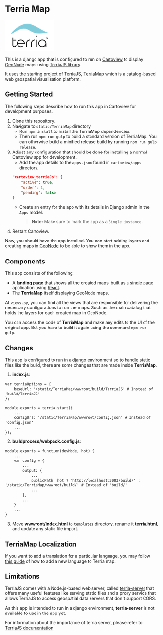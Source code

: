 # Terria Map

![Terria logo](./static/TerriaMap/terria-logo.png "Terria logo")

This is a django app that is configured to run on [Cartoview](https://cartoview.net/) to display [GeoNode](https://github.com/GeoNode/geonode) maps using [TerriaJS library](https://github.com/TerriaJS/TerriaJS).

It uses the starting project of TerriaJS, [TerriaMap](https://github.com/TerriaJS/TerriaMap) which is a catalog-based web geospatial visualisation platform.

## Getting Started

The following steps describe how to run this app in Cartoview for development purposes.

1. Clone this repository.
2. Navigate to `static/TerriaMap` directory,
    - Run `npm install` to install the TerriaMap dependencies.
    - Then run `npm run gulp` to build a standard version of TerriaMap. You can otherwise build a minified release build by running `npm run gulp release`.
3. Adjust any configuration that should be done for installing a normal Cartoview app for development.
    - Add the app details to the `apps.json` found in `cartoview/apps` directory.
    ```json
    "cartoview_terriaJs": {
        "active": true,
        "order": 1,
        "pending": false
    }
    ```
    - Create an entry for the app with its details in Django admin in the `Apps` model.
        > **Note:** Make sure to mark the app as a `Single instance`.
4. Restart Cartoview.

Now, you should have the app installed. You can start adding layers and creating maps in [GeoNode](https://github.com/GeoNode/geonode) to be able to show them in the app.

## Components

This app consists of the following:
* A **landing page** that shows all the created maps, built as a single page application using [React](https://reactjs.org/).
* The **TerriaMap** itself displaying GeoNode maps.

At `views.py`, you can find all the views that are responsible for delivering the necessary configurations to run the maps. Such as the main catalog that holds the layers for each created map in GeoNode.

You can access the code of **TerriaMap** and make any edits to the UI of the original app. But you have to build it again using the command `npm run gulp`.

## Changes

This app is configured to run in a django environment so to handle static files like the build, there are some changes that are made inside **TerriaMap**.

1. **index.js**:
```
var terriaOptions = {
    baseUrl: '/static/TerriaMap/wwwroot/build/TerriaJS' # Instead of 'build/TerriaJS'
};
```
```
module.exports = terria.start({
    ...
    configUrl: '/static/TerriaMap/wwwroot/config.json' # Instead of 'config.json'
    ...
});
```

2. **buildprocess/webpack.config.js**:
```
module.exports = function(devMode, hot) {
    ...
    var config = {
        ...
        output: {
            ...
            publicPath: hot ? 'http://localhost:3003/build/' : '/static/TerriaMap/wwwroot/build/' # Instead of 'build/'
            ...
        },
        ...
    }
    ...
}
```

3. Move **wwwroot/index.html** to `templates` directory, rename it **terria.html**, and update any static file import.

## TerriaMap Localization

If you want to add a translation for a particular language, you may follow [this guide](static/TerriaMap/README.md#localization) of how to add a new language to Terria map.

## Limitations

TerriaJS comes with a Node.js-based web server, called [terria-server](https://github.com/TerriaJS/terriajs-server) that offers many useful features like serving static files and a proxy service that allows TerriaJS to access geospatial data servers that don't support CORS.

As this app is intended to run in a django environment, **terria-server** is not available to use in the app yet.

For information about the importance of terria server, please refer to [TerriaJS documentation](https://docs.terria.io/guide/deploying/deploying-terriamap/#using-any-web-server).